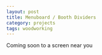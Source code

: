 ```yaml
---
layout: post
title: Menuboard / Booth Dividers
category: projects
tags: woodworking
---
```


Coming soon to a screen near you